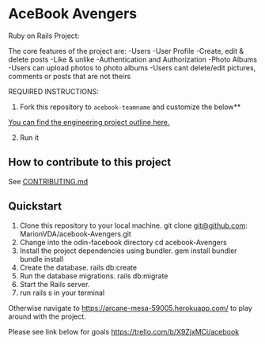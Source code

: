 # AceBook Avengers

Ruby on Rails Project:

The core features of the project are:
-Users
-User Profile
-Create, edit & delete posts
-Like & unlike
-Authentication and Authorization
-Photo Albums
-Users can upload photos to photo albums
-Users cant delete/edit pictures, comments or posts that are not theirs


REQUIRED INSTRUCTIONS:

1. Fork this repository to `acebook-teamname` and customize
the below**

[You can find the engineering project outline here.](https://github.com/makersacademy/course/tree/master/engineering_projects/rails)

2. Run it

## How to contribute to this project
See [CONTRIBUTING.md](CONTRIBUTING.md)

## Quickstart

1. Clone this repository to your local machine.
git clone git@github.com: MarionVDA/acebook-Avengers.git
2. Change into the odin-facebook directory
cd acebook-Avengers
3. Install the project dependencies using bundler.
gem install bundler
bundle install
4. Create the database.
rails db:create
5. Run the database migrations.
rails db:migrate
6. Start the Rails server.
7. run rails s in your terminal

Otherwise navigate to https://arcane-mesa-59005.herokuapp.com/ to play around with the project.


Please see link below for goals
https://trello.com/b/X9ZjxMCi/acebook
